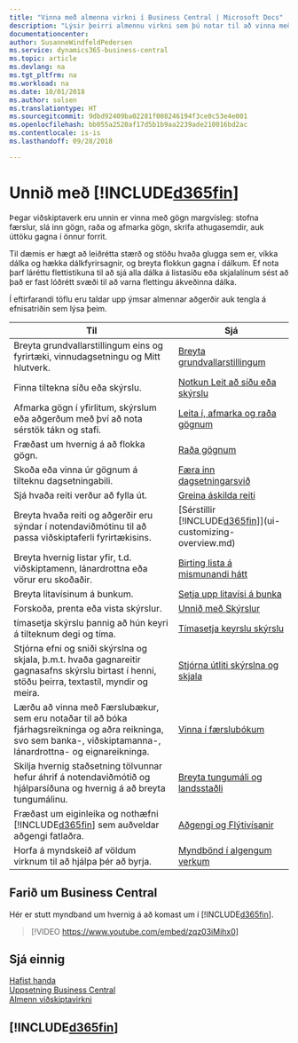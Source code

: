 ```yaml
---
title: "Vinna með almenna virkni í Business Central | Microsoft Docs"
description: "Lýsir þeirri almennu virkni sem þú notar til að vinna með gögn í Business Central, eins og t.d. að færa inn gildi, raða gögnum og breyta yfirliti."
documentationcenter: 
author: SusanneWindfeldPedersen
ms.service: dynamics365-business-central
ms.topic: article
ms.devlang: na
ms.tgt_pltfrm: na
ms.workload: na
ms.date: 10/01/2018
ms.author: solsen
ms.translationtype: HT
ms.sourcegitcommit: 9dbd92409ba02281f008246194f3ce0c53e4e001
ms.openlocfilehash: bb055a2520af17d5b1b9aa2239ade210016bd2ac
ms.contentlocale: is-is
ms.lasthandoff: 09/28/2018

---
```

# <a name="working-with-included365finincludesd365finmdmd"></a>Unnið með [!INCLUDE[d365fin](includes/d365fin_md.md)]
Þegar viðskiptaverk eru unnin er vinna með gögn margvísleg: stofna færslur, slá inn gögn, raða og afmarka gögn, skrifa athugasemdir, auk úttöku gagna í önnur forrit.

Til dæmis er hægt að leiðrétta stærð og stöðu hvaða glugga sem er, víkka dálka og hækka dálkfyrirsagnir, og breyta flokkun gagna í dálkum. Ef nota þarf láréttu flettistikuna til að sjá alla dálka á listasíðu eða skjalalínum sést að það er fast lóðrétt svæði til að varna flettingu ákveðinna dálka.

Í eftirfarandi töflu eru taldar upp ýmsar almennar aðgerðir auk tengla á efnisatriðin sem lýsa þeim.

| Til | Sjá |
| --- | --- |
| Breyta grundvallarstillingum eins og fyrirtæki, vinnudagsetningu og Mitt hlutverk. |[Breyta grundvallarstillingum](ui-change-basic-settings.md) |
| Finna tiltekna síðu eða skýrslu. |[Notkun Leit að síðu eða skýrslu](ui-search.md) |
| Afmarka gögn í yfirlitum, skýrslum eða aðgerðum með því að nota sérstök tákn og stafi. |[Leita í, afmarka og raða gögnum](ui-enter-criteria-filters.md) |
| Fræðast um hvernig á að flokka gögn. |[Raða gögnum](ui-sorting.md) |
| Skoða eða vinna úr gögnum á tilteknu dagsetningabili. |[Færa inn dagsetningarsvið](ui-enter-date-ranges.md) |
| Sjá hvaða reiti verður að fylla út. |[Greina áskilda reiti](ui-mandatory-fields.md) |
| Breyta hvaða reiti og aðgerðir eru sýndar í notendaviðmótinu til að passa viðskiptaferli fyrirtækisins. |[Sérstillir [!INCLUDE[d365fin](includes/d365fin_md.md)]](ui-customizing-overview.md) |
| Breyta hvernig listar yfir, t.d. viðskiptamenn, lánardrottna eða vörur eru skoðaðir. |[Birting lista á mismunandi hátt](across-display-lists-different-views.md) |
| Breyta litavísinum á bunkum. |[Setja upp litavísi á bunka](ui-how-setup-colored-indicator-cues.md) |
|Forskoða, prenta eða vista skýrslur.|[Unnið með Skýrslur](ui-work-report.md)|
| tímasetja skýrslu þannig að hún keyri á tilteknum degi og tíma. |[Tímasetja keyrslu skýrslu](ui-work-report.md#ScheduleReport) |
| Stjórna efni og sniði skýrslna og skjala, þ.m.t. hvaða gagnareitir gagnasafns skýrslu birtast í henni, stöðu þeirra, textastíl, myndir og meira.|[Stjórna útliti skýrslna og skjala](ui-manage-report-layouts.md) |
| Lærðu að vinna með Færslubækur, sem eru notaðar til að bóka fjárhagsreikninga og aðra reikninga, svo sem banka-, viðskiptamanna-, lánardrottna- og eignareikninga. |[Vinna í færslubókum](ui-work-general-journals.md) |
|Skilja hvernig staðsetning tölvunnar hefur áhrif á notendaviðmótið og hjálparsíðuna og hvernig á að breyta tungumálinu.|[Breyta tungumáli og landsstaðli](about-locale-language.md)|
|Fræðast um eiginleika og nothæfni [!INCLUDE[d365fin](includes/d365fin_md.md)] sem auðveldar aðgengi fatlaðra.|[Aðgengi og Flýtivísanir](ui-accessibility.md)|
|Horfa á myndskeið af völdum virknum til að hjálpa þér að byrja.|[Myndbönd í algengum verkum](across-videos.md)|  

## <a name="getting-around-in-business-central"></a>Farið um Business Central
Hér er stutt myndband um hvernig á að komast um í [!INCLUDE[d365fin](includes/d365fin_md.md)].

> [!VIDEO https://www.youtube.com/embed/zqz03iMihx0]

## <a name="see-also"></a>Sjá einnig
[Hafist handa](product-get-started.md)  
[Uppsetning Business Central](setup.md)  
[Almenn viðskiptavirkni](ui-across-business-areas.md)  

## [!INCLUDE[d365fin](includes/free_trial_md.md)]  

